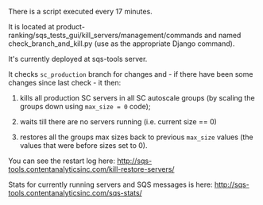 There is a script executed every 17 minutes.

It is located at product-ranking/sqs_tests_gui/kill_servers/management/commands and named check_branch_and_kill.py (use as the appropriate Django command).

It's currently deployed at sqs-tools server.

It checks `sc_production` branch for changes and - if there have been some changes since last check - it then:

1) kills all production SC servers in all SC autoscale groups (by scaling the groups down using `max_size = 0` code);

2) waits till there are no servers running (i.e. current size == 0)

3) restores all the groups max sizes back to previous `max_size` values (the values that were before sizes set to 0).

You can see the restart log here: http://sqs-tools.contentanalyticsinc.com/kill-restore-servers/

Stats for currently running servers and SQS messages is here: http://sqs-tools.contentanalyticsinc.com/sqs-stats/

